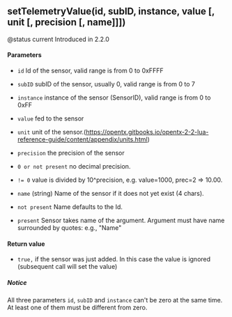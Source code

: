 <!-- This file was generated by the script. Do not edit it, any changes will be lost! -->

## setTelemetryValue(id, subID, instance, value [, unit [, precision [, name]]])



@status current Introduced in 2.2.0


#### Parameters

* `id` Id of the sensor, valid range is from 0 to 0xFFFF

* `subID` subID of the sensor, usually 0, valid range is from 0 to 7

* `instance` instance of the sensor (SensorID), valid range is from 0 to 0xFF

* `value` fed to the sensor

* `unit` unit of the sensor.(https://opentx.gitbooks.io/opentx-2-2-lua-reference-guide/content/appendix/units.html)

* `precision` the precision of the sensor
 * `0 or not present` no decimal precision.
 * `!= 0` value is divided by 10^precision, e.g. value=1000, prec=2 => 10.00.

* `name` (string) Name of the sensor if it does not yet exist (4 chars).
 * `not present` Name defaults to the Id.
 * `present` Sensor takes name of the argument. Argument must have name surrounded by quotes: e.g., "Name"



#### Return value

* `true,` if the sensor was just added. In this case the value is ignored (subsequent call will set the value)



##### Notice
All three parameters `id`, `subID` and `instance` can't be zero at the same time. At least one of them
must be different from zero.


